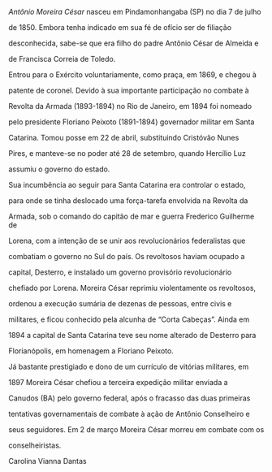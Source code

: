 

*Antônio Moreira César* nasceu em Pindamonhangaba (SP) no dia 7 de julho

de 1850. Embora tenha indicado em sua fé de ofício ser de filiação

desconhecida, sabe-se que era filho do padre Antônio César de Almeida e

de Francisca Correia de Toledo.



Entrou para o Exército voluntariamente, como praça, em 1869, e chegou à

patente de coronel. Devido à sua importante participação no combate à

Revolta da Armada (1893-1894) no Rio de Janeiro, em 1894 foi nomeado

pelo presidente Floriano Peixoto (1891-1894) governador militar em Santa

Catarina. Tomou posse em 22 de abril, substituindo Cristóvão Nunes

Pires, e manteve-se no poder até 28 de setembro, quando Hercílio Luz

assumiu o governo do estado.



Sua incumbência ao seguir para Santa Catarina era controlar o estado,

para onde se tinha deslocado uma força-tarefa envolvida na Revolta da

Armada, sob o comando do capitão de mar e guerra Frederico Guilherme de

Lorena, com a intenção de se unir aos revolucionários federalistas que

combatiam o governo no Sul do país. Os revoltosos haviam ocupado a

capital, Desterro, e instalado um governo provisório revolucionário

chefiado por Lorena. Moreira César reprimiu violentamente os revoltosos,

ordenou a execução sumária de dezenas de pessoas, entre civis e

militares, e ficou conhecido pela alcunha de “Corta Cabeças”. Ainda em

1894 a capital de Santa Catarina teve seu nome alterado de Desterro para

Florianópolis, em homenagem a Floriano Peixoto.



Já bastante prestigiado e dono de um currículo de vitórias militares, em

1897 Moreira César chefiou a terceira expedição militar enviada a

Canudos (BA) pelo governo federal, após o fracasso das duas primeiras

tentativas governamentais de combate à ação de Antônio Conselheiro e

seus seguidores. Em 2 de março Moreira César morreu em combate com os

conselheiristas.



Carolina Vianna Dantas



